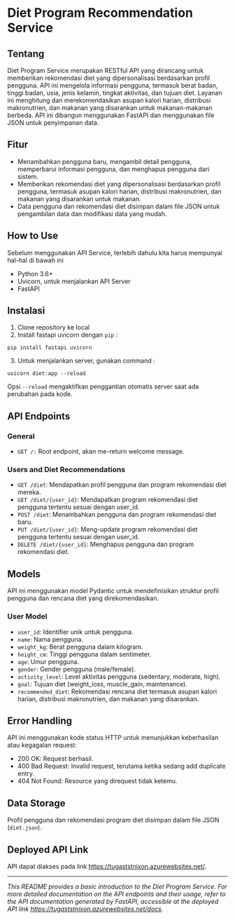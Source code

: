 # Diet Program Recommendation Service

## Tentang

Diet Program Service merupakan RESTful API yang dirancang untuk memberikan rekomendasi diet yang dipersonalisasi berdasarkan profil pengguna. API ini mengelola informasi pengguna, termasuk berat badan, tinggi badan, usia, jenis kelamin, tingkat aktivitas, dan tujuan diet. Layanan ini menghitung dan merekomendasikan asupan kalori harian, distribusi makronutrien, dan makanan yang disarankan untuk makanan-makanan berbeda. API ini dibangun menggunakan FastAPI dan menggunakan file JSON untuk penyimpanan data.

## Fitur

* Menambahkan pengguna baru, mengambil detail pengguna, memperbarui informasi pengguna, dan menghapus pengguna dari sistem.
* Memberikan rekomendasi diet yang dipersonalisasi berdasarkan profil pengguna, termasuk asupan kalori harian, distribusi makronutrien, dan makanan yang disarankan untuk makanan.
* Data pengguna dan rekomendasi diet disimpan dalam file JSON untuk pengambilan data dan modifikasi data yang mudah.

## How to Use

Sebelum menggunakan API Service, terlebih dahulu kita harus mempunyai hal-hal di bawah ini
* Python 3.6+
* Uvicorn, untuk menjalankan API Server
* FastAPI

## Instalasi

1. Clone repository ke local
2. Install fastapi uvicorn dengan `pip` :
```
pip install fastapi uvicorn
```
3. Untuk menjalankan server, gunakan command :
```
uvicorn diet:app --reload
```
Opsi `--reload` mengaktifkan penggantian otomatis server saat ada perubahan pada kode.

## API Endpoints

### General

* `GET /:` Root endpoint, akan me-return welcome message.

### Users and Diet Recommendations

* `GET /diet`: Mendapatkan profil pengguna dan program rekomendasi diet mereka.
* `GET /diet/{user_id}`: Mendapatkan program rekomendasi diet pengguna tertentu sesuai dengan user_id.
* `POST /diet`: Menambahkan pengguna dan program rekomendasi diet baru.
* `PUT /diet/{user_id}`: Meng-update program rekomendasi diet pengguna tertentu sesuai dengan user_id.
* `DELETE /diet/{user_id}`: Menghapus pengguna dan program rekomendasi diet.

## Models

API ini menggunakan model Pydantic untuk mendefinisikan struktur profil pengguna dan rencana diet yang direkomendasikan.

### User Model

* `user_id`: Identifier unik untuk pengguna.
* `name`: Nama pengguna.
* `weight_kg`: Berat pengguna dalam kilogram.
* `height_cm`: Tinggi pengguna dalam sentimeter.
* `age`: Umur pengguna.
* `gender`: Gender pengguna (male/female).
* `activity_level`: Level aktivitas pengguna (sedentary, moderate, high).
* `goal`: Tujuan diet (weight_loss, muscle_gain, maintenance).
* `recommended_diet`: Rekomendasi rencana diet termasuk asupan kalori harian, distribusi makronutrien, dan makanan yang disarankan.

## Error Handling

API ini menggunakan kode status HTTP untuk menunjukkan keberhasilan atau kegagalan request:

* 200 OK: Request berhasil.
* 400 Bad Request: Invalid request, terutama ketika sedang add duplicate entry.
* 404 Not Found: Resource yang direquest tidak ketemu.

## Data Storage

Profil pengguna dan rekomendasi program diet disimpan dalam file JSON (`diet.json`).

## Deployed API Link

API dapat diakses pada link https://tugaststnixon.azurewebsites.net/.

---------------------------------------------------------------------------------------------------------------------------------------------
*This README provides a basic introduction to the Diet Program Service. For more detailed documentation on the API endpoints and their usage, refer to the API documentation generated by FastAPI, accessible at the deployed API link https://tugaststnixon.azurewebsites.net/docs.*